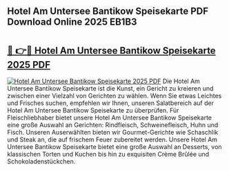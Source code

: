 ## Hotel Am Untersee Bantikow Speisekarte PDF Download Online 2025 EB1B3

# <h2><a href="http://gccmtqx.nevu.top/?p=Hotel+Am+Untersee+Bantikow+Speisekarte">🔗 👉🔴 Hotel Am Untersee Bantikow Speisekarte 2025 PDF</a></h2>

[![Hotel Am Untersee Bantikow Speisekarte 2025 PDF](https://i.imgur.com/dBaPXMq.png)](http://gccmtqx.nevu.top/?p=Hotel+Am+Untersee+Bantikow+Speisekarte)
Die Hotel Am Untersee Bantikow Speisekarte ist die Kunst, ein Gericht zu kreieren und zwischen einer Vielzahl von Gerichten zu wählen. Wenn Sie etwas Leichtes und Frisches suchen, empfehlen wir Ihnen, unseren Salatbereich auf der Hotel Am Untersee Bantikow Speisekarte zu überprüfen. Für Fleischliebhaber bietet unsere Hotel Am Untersee Bantikow Speisekarte eine große Auswahl an Gerichten: Rindfleisch, Schweinefleisch, Huhn und Fisch. Unseren Auserwählten bieten wir Gourmet-Gerichte wie Schaschlik und Steak an, die auf frischem Feuer zubereitet werden. Unsere Hotel Am Untersee Bantikow Speisekarte bietet eine große Auswahl an Desserts, von klassischen Torten und Kuchen bis hin zu exquisiten Crème Brûlée und Schokoladenstückchen.
